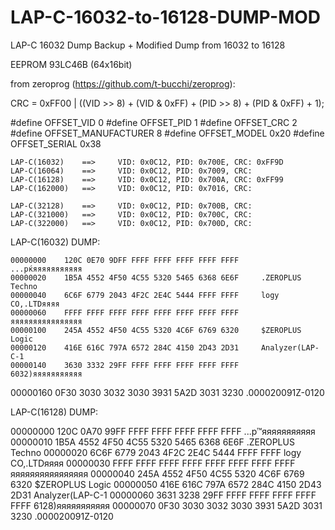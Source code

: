 # LAP-C-16032-to-16128-DUMP-MOD
LAP-C 16032 Dump Backup + Modified Dump from 16032 to 16128

EEPROM 93LC46B (64x16bit)

from zeroprog (https://github.com/t-bucchi/zeroprog):

  CRC = 0xFF00 | ((VID >> 8) + (VID & 0xFF) + (PID >> 8) + (PID & 0xFF) + 1);
  
#define OFFSET_VID			      0
#define OFFSET_PID			 1
#define OFFSET_CRC				2
#define OFFSET_MANUFACTURER		8
#define OFFSET_MODEL			0x20
#define OFFSET_SERIAL			0x38
	
	LAP-C(16032)	==>		VID: 0x0C12, PID: 0x700E, CRC: 0xFF9D
	LAP-C(16064)	==>		VID: 0x0C12, PID: 0x7009, CRC:
	LAP-C(16128)	==>		VID: 0x0C12, PID: 0x700A, CRC: 0xFF99
	LAP-C(162000)	==>		VID: 0x0C12, PID: 0x7016, CRC:

	LAP-C(32128)	==>		VID: 0x0C12, PID: 0x700B, CRC:
	LAP-C(321000)	==>		VID: 0x0C12, PID: 0x700C, CRC:
	LAP-C(322000)	==>		VID: 0x0C12, PID: 0x700D, CRC:
  
  
LAP-C(16032) DUMP:
  
	00000000	120C 0E70 9DFF FFFF FFFF FFFF FFFF FFFF		...pќяяяяяяяяяяя
	00000020	1B5A 4552 4F50 4C55 5320 5465 6368 6E6F		.ZEROPLUS Techno
	00000040	6C6F 6779 2043 4F2C 2E4C 5444 FFFF FFFF		logy CO,.LTDяяяя
	00000060	FFFF FFFF FFFF FFFF FFFF FFFF FFFF FFFF		яяяяяяяяяяяяяяяя
	00000100	245A 4552 4F50 4C55 5320 4C6F 6769 6320		$ZEROPLUS Logic 
	00000120	416E 616C 797A 6572 284C 4150 2D43 2D31		Analyzer(LAP-C-1
	00000140	3630 3332 29FF FFFF FFFF FFFF FFFF FFFF		6032)яяяяяяяяяяя
  00000160  0F30 3030 3032 3030 3931 5A2D 3031 3230  .000020091Z-0120
  
  
LAP-C(16128) DUMP:

  00000000  120C 0A70 99FF FFFF FFFF FFFF FFFF FFFF  ...p™яяяяяяяяяяя
  00000010  1B5A 4552 4F50 4C55 5320 5465 6368 6E6F  .ZEROPLUS Techno
  00000020  6C6F 6779 2043 4F2C 2E4C 5444 FFFF FFFF  logy CO,.LTDяяяя
  00000030  FFFF FFFF FFFF FFFF FFFF FFFF FFFF FFFF  яяяяяяяяяяяяяяяя
  00000040  245A 4552 4F50 4C55 5320 4C6F 6769 6320  $ZEROPLUS Logic 
  00000050  416E 616C 797A 6572 284C 4150 2D43 2D31  Analyzer(LAP-C-1
  00000060  3631 3238 29FF FFFF FFFF FFFF FFFF FFFF  6128)яяяяяяяяяяя
  00000070  0F30 3030 3032 3030 3931 5A2D 3031 3230  .000020091Z-0120
  
